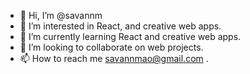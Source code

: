 - 👋 Hi, I’m @savannm
- 👀 I’m interested in React, and creative web apps.
- 🌱 I’m currently learning React and creative web apps.
- 💞️ I’m looking to collaborate on web projects.
- 📫 How to reach me savannmao@gmail.com .

<!---
savannm/savannm is a ✨ special ✨ repository because its `README.md` (this file) appears on your GitHub profile.
You can click the Preview link to take a look at your changes.
--->
